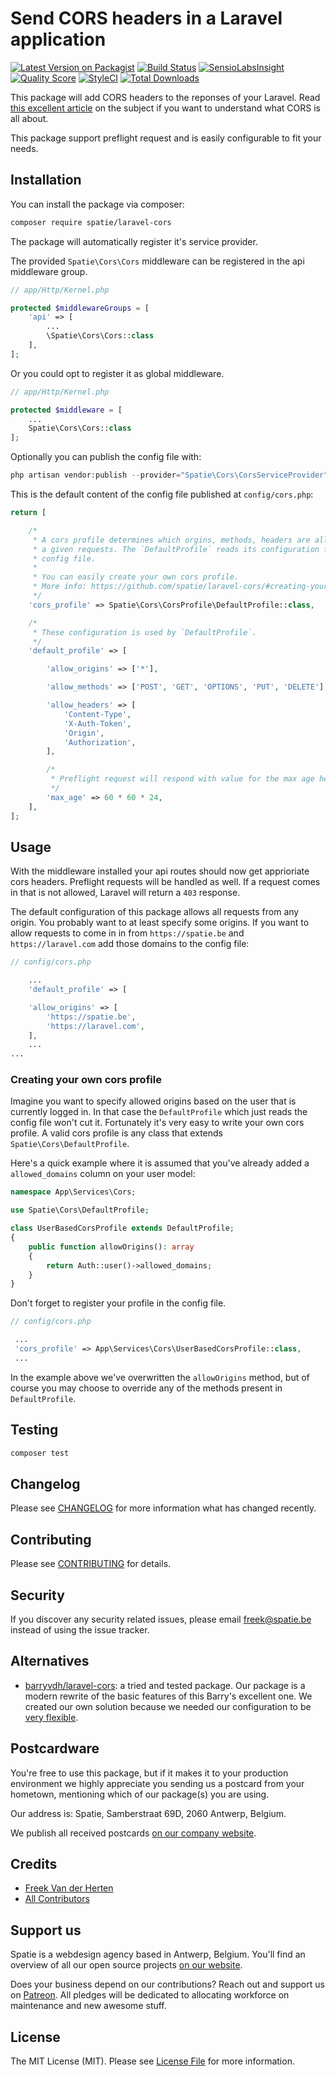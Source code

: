 # Send CORS headers in a Laravel application

[![Latest Version on Packagist](https://img.shields.io/packagist/v/spatie/laravel-cors.svg?style=flat-square)](https://packagist.org/packages/spatie/laravel-cors)
[![Build Status](https://img.shields.io/travis/spatie/laravel-cors/master.svg?style=flat-square)](https://travis-ci.org/spatie/laravel-cors)
[![SensioLabsInsight](https://img.shields.io/sensiolabs/i/e913c9eb-556b-4e2e-84b8-3913ed46a87a.svg?style=flat-square)](https://insight.sensiolabs.com/projects/e913c9eb-556b-4e2e-84b8-3913ed46a87a)
[![Quality Score](https://img.shields.io/scrutinizer/g/spatie/laravel-cors.svg?style=flat-square)](https://scrutinizer-ci.com/g/spatie/laravel-cors)
[![StyleCI](https://styleci.io/repos/113957368/shield?branch=master)](https://styleci.io/repos/113957368)
[![Total Downloads](https://img.shields.io/packagist/dt/spatie/laravel-cors.svg?style=flat-square)](https://packagist.org/packages/spatie/laravel-cors)

This package will add CORS headers to the reponses of your Laravel. Read [this excellent article](https://spring.io/understanding/CORS) on the subject if you want to understand what CORS is all about.

This package support preflight request and is easily configurable to fit your needs.

## Installation

You can install the package via composer:

```bash
composer require spatie/laravel-cors
```

The package will automatically register it's service provider.

The provided `Spatie\Cors\Cors` middleware can be registered in the api middleware group.

```php
// app/Http/Kernel.php

protected $middlewareGroups = [
    'api' => [
        ...
        \Spatie\Cors\Cors::class
    ],
];
```

Or you could opt to register it as global middleware.

```php
// app/Http/Kernel.php

protected $middleware = [
    ...
    Spatie\Cors\Cors::class
];
```

Optionally you can publish the config file with:

```php
php artisan vendor:publish --provider="Spatie\Cors\CorsServiceProvider" --tag="cors"
```

This is the default content of the config file published at `config/cors.php`:

```php
return [

    /*
     * A cors profile determines which orgins, methods, headers are allowed for
     * a given requests. The `DefaultProfile` reads its configuration from this
     * config file.
     * 
     * You can easily create your own cors profile. 
     * More info: https://github.com/spatie/laravel-cors/#creating-your-own-cors-profile 
     */
    'cors_profile' => Spatie\Cors\CorsProfile\DefaultProfile::class,

    /*
     * These configuration is used by `DefaultProfile`.
     */
    'default_profile' => [

        'allow_origins' => ['*'],

        'allow_methods' => ['POST', 'GET', 'OPTIONS', 'PUT', 'DELETE'],

        'allow_headers' => [
            'Content-Type',
            'X-Auth-Token',
            'Origin',
            'Authorization',
        ],

        /*
         * Preflight request will respond with value for the max age header.
         */
        'max_age' => 60 * 60 * 24,
    ],
];
```

## Usage

With the middleware installed your api routes should now get apprioriate cors headers. Preflight requests will be handled as well. If a request comes in that is not allowed, Laravel will return a `403` response.

The default configuration of this package allows all requests from any origin. You probably want to at least specify some origins. If you want to allow requests to come in in from `https://spatie.be` and `https://laravel.com` add those domains to the config file:

```php
// config/cors.php

    ...
    'default_profile' => [

    'allow_origins' => [
        'https://spatie.be',
        'https://laravel.com',
    ],
    ...
...
```

### Creating your own cors profile

Imagine you want to specify allowed origins based on the user that is currently logged in. In that case the `DefaultProfile` which just reads the config file won't cut it. Fortunately it's very easy to write your own cors profile. A valid cors profile is any class that extends `Spatie\Cors\DefaultProfile`.

Here's a quick example where it is assumed that you've already added a `allowed_domains` column on your user model:

```php
namespace App\Services\Cors;

use Spatie\Cors\DefaultProfile;

class UserBasedCorsProfile extends DefaultProfile;
{
    public function allowOrigins(): array
    {
        return Auth::user()->allowed_domains;
    }
}
```

Don't forget to register your profile in the config file.

```php
// config/cors.php

 ...
 'cors_profile' => App\Services\Cors\UserBasedCorsProfile::class,
 ...
```

In the example above we've overwritten the `allowOrigins` method, but of course you may choose to override any of the methods present in `DefaultProfile`.

## Testing

``` bash
composer test
```

## Changelog

Please see [CHANGELOG](CHANGELOG.md) for more information what has changed recently.

## Contributing

Please see [CONTRIBUTING](CONTRIBUTING.md) for details.

## Security

If you discover any security related issues, please email freek@spatie.be instead of using the issue tracker.

## Alternatives

- [barryvdh/laravel-cors](barryvdh/laravel-cors): a tried and tested package. Our package is a modern rewrite of the basic features of this Barry's excellent one. We created our own solution because we needed our configuration to be [very flexible](/#creating-your-own-cors-profile).

## Postcardware

You're free to use this package, but if it makes it to your production environment we highly appreciate you sending us a postcard from your hometown, mentioning which of our package(s) you are using.

Our address is: Spatie, Samberstraat 69D, 2060 Antwerp, Belgium.

We publish all received postcards [on our company website](https://spatie.be/en/opensource/postcards).

## Credits

- [Freek Van der Herten](https://github.com/freekmurze)
- [All Contributors](../../contributors)

## Support us

Spatie is a webdesign agency based in Antwerp, Belgium. You'll find an overview of all our open source projects [on our website](https://spatie.be/opensource).

Does your business depend on our contributions? Reach out and support us on [Patreon](https://www.patreon.com/spatie). 
All pledges will be dedicated to allocating workforce on maintenance and new awesome stuff.

## License

The MIT License (MIT). Please see [License File](LICENSE.md) for more information.
